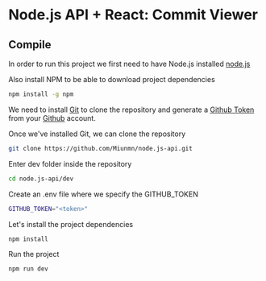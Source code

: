 # Node.js API + React: Commit Viewer


## Compile
In order to run this project we first need to have Node.js installed
[node.js](https://nodejs.org/es/download/)

Also install NPM to be able to download project dependencies
``` bash
npm install -g npm
```
We need to install [Git](https://git-scm.com) to clone the repository and generate a   [Github Token](https://docs.github.com/es/authentication/keeping-your-account-and-data-secure/creating-a-personal-access-token) from your [Github](https://github.com) account.

Once we've installed Git, we can clone the repository
``` bash
git clone https://github.com/Miunmn/node.js-api.git
```
Enter dev folder inside the repository

``` bash
cd node.js-api/dev
```

Create an .env file where we specify the GITHUB_TOKEN
``` bash
GITHUB_TOKEN="<token>"

```
Let's install  the project dependencies 
``` bash
npm install
```

Run the project

```bash
npm run dev
```
